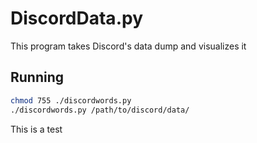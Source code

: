 # DiscordData.py
This program takes Discord's data dump and visualizes it

## Running
```bash
chmod 755 ./discordwords.py
./discordwords.py /path/to/discord/data/
```
This is a test

